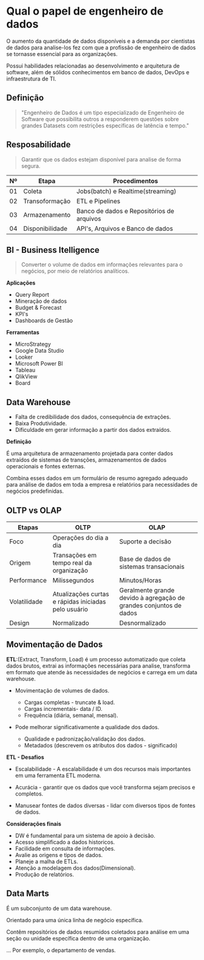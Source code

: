 # Qual o papel de engenheiro de dados

O aumento da quantidade de dados disponíveis e a demanda por cientistas de dados para analise-los fez com que a profissão de engenheiro de dados se tornasse essencial para as organizações.

Possui habilidades relacionadas ao desenvolvimento e arquitetura de software, além de sólidos conhecimentos em banco de dados, DevOps e infraestrutura de TI.

## Definição

>"Engenheiro de Dados é um tipo especializado de Engenheiro de Software que possibilita outros a responderem questões sobre grandes Datasets com restrições específicas de latência e tempo."

## Resposabilidade

> Garantir que os dados estejam disponível para analise de forma segura.

Nº | Etapa  | Procedimentos |
---|--------|------------|
01 | Coleta |Jobs(batch) e Realtime(streaming) | 
02 | Transoformação | ETL e Pipelines |
03 | Armazenamento | Banco de dados e Repositórios de arquivos |
04 | Disponibilidade | API's, Arquivos e Banco de dados |

## BI - Business Itelligence

> Converter o volume de dados em informações relevantes para o negócios, por meio de relatórios analíticos.

**Aplicações**
- Query Report
- Mineração de dados
- Budget & Forecast
- KPI's
- Dashboards de Gestão

**Ferramentas**

- MicroStrategy
- Google Data Studio
- Looker
- Microsoft Power BI
- Tableau
- QlikView
- Board

## Data Warehouse

- Falta de credibilidade dos dados, consequência de extrações.
- Baixa Produtividade.
- Dificuldade em gerar informação a partir dos dados extraídos.

**Definição**

É uma arquitetura de armazenamento projetada para conter dados extraídos de sistemas de transções, armazenamentos de dados operacionais e fontes externas.

Combina esses dados em um formulário de resumo agregado adequado para análise de dados em toda a empresa e relatórios para necessidades de negócios predefinidas.

## OLTP vs OLAP

Etapas | OLTP | OLAP |
--------|---------|-------|
Foco| Operações do dia a dia | Suporte a decisão |
Origem| Transações em tempo real da organização | Base de dados de sistemas transacionais |
Performance| Milissegundos | Minutos/Horas |
Volatilidade| Atualizações curtas e rápidas iniciadas pelo usuário | Geralmente grande devido à agregação de grandes conjuntos de dados |
Design| Normalizado | Desnormalizado |

## Movimentação de Dados

**ETL**:(Extract, Transform, Load) é um processo automatizado que coleta dados brutos, extrai as informações necessárias para analise, transforma em formato que atende às necessidades de negócios e carrega em um data warehouse.

- Movimentação de volumes de dados.
    - Cargas completas - truncate & load.
    - Cargas incrementais- data / ID.
    - Frequência (diária, semanal, mensal).

- Pode melhorar significativamente a qualidade dos dados.
    - Qualidade e padronização/validação dos dados.
    - Metadados (descrevem os atributos dos dados - significado)

**ETL - Desafios**

- Escalabilidade - A escalabilidade é um dos recursos mais importantes em uma ferramenta ETL moderna.

- Acurácia - garantir que os dados que você transforma sejam precisos e completos.

- Manusear fontes de dados diversas - lidar com diversos tipos de fontes de dados.

**Considerações finais**

- DW é fundamental para um sistema de apoio à decisão.
- Acesso simplificado a dados historicos.
- Facilidade em consulta de informações.
- Avalie as origens e tipos de dados.
- Planeje a malha de ETLs.
- Atenção a modelagem dos dados(Dimensional).
- Produção de relatórios.

## Data Marts

 É um subconjunto de um data warehouse.
  
 Orientado para uma única linha de negócio específica.
  
 Contêm repositórios de dados resumidos coletados para análise em uma seção ou unidade específica dentro de uma organização.
  
 ... Por exemplo, o departamento de vendas.